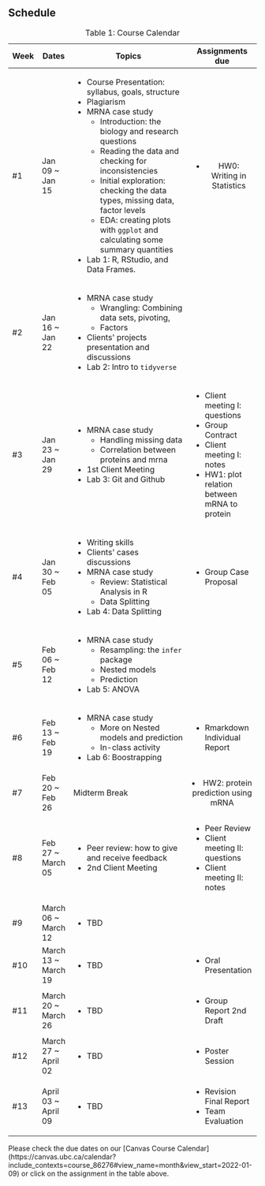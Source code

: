 ## Schedule
<table id="course-schedule">
    <caption>Table 1: Course Calendar</caption>
    <thead>
        <tr>
            <th style="width: 100px;">Week</th>
            <th style="width: 150px;">Dates</th>
            <th style="width: 50%;">Topics</th>
            <th style="width: 28%;">Assignments due</th>
        </tr>
    </thead>
    <tbody>
        <tr>
            <td>#1</td> 
            <td>Jan 09 ~ Jan 15</td>
            <td style="text-align: left;">
                <ul>
                    <li>Course Presentation: syllabus, goals, structure</li>
                    <li>Plagiarism</li>
                    <li>
                        MRNA case study
                        <ul>
                            <li>Introduction: the biology and research questions</li>
                            <li>Reading the data and checking for inconsistencies</li>
                            <li>Initial exploration: checking the data types, missing data, factor levels</li>
                            <li>EDA: creating plots with <code>ggplot</code> and calculating some summary quantities</li>
                        </ul>
                    </li>
                    <li>Lab 1: R, RStudio, and Data Frames.</li>
                </ul>
            </td>
            <td style="text-align: center;">
                <ul><li>HW0: Writing in Statistics</li></ul>
            </td>
        </tr>
        <tr>
            <td>#2</td>
            <td>Jan 16 ~ Jan 22</td>
            <td style="text-align: left;">
                <ul>
                    <li>
                        MRNA case study
                        <ul>
                            <li>Wrangling: Combining data sets, pivoting, </li>
                            <li>Factors</li>
                        </ul>
                    </li>
                    <li>Clients' projects presentation and discussions</li>
                    <li>Lab 2: Intro to <code>tidyverse</code></li>
                </ul>
            </td>
            <td style="text-align: left;">
            </td>
        </tr>
        <tr>
            <td>#3</td>
            <td>Jan 23 ~ Jan 29</td>
            <td style="text-align: left;">
                <ul>
                    <li>
                        MRNA case study
                        <ul>
                            <li>Handling missing data</li>
                            <li>Correlation between proteins and mrna</li>
                        </ul>
                    </li>
                    <li>1st Client Meeting</li>
                    <li>Lab 3: Git and Github</li>
                </ul>
            </td>
            <td style="text-align: left;">
                <ul>
                    <li>Client meeting I: questions</li>
                    <li>Group Contract</li>
                    <li>Client meeting I: notes</li>
                    <li>HW1: plot relation between mRNA to protein</li>
                </ul>
            </td>
        </tr>
        <tr>
            <td>#4</td>
            <td> Jan 30 ~ Feb 05</td>
            <td style="text-align: left;">
                <ul>
                    <li>Writing skills</li>
                    <li>Clients' cases discussions</li>
                    <li>
                        MRNA case study
                        <ul>
                            <li>Review: Statistical Analysis in R</li>
                            <li>Data Splitting</li>
                        </ul>
                    </li>
                    <li>Lab 4: Data Splitting</li>
                </ul>
            </td>
            <td style="text-align: left;">
                <ul>
                    <li>Group Case Proposal</li>
                </ul>
            </td>
        </tr>
        <tr>
            <td>#5</td>
            <td>Feb 06 ~ Feb 12</td>
            <td style="text-align: left;">
                <ul>
                    <li>
                        MRNA case study
                        <ul>
                            <li>Resampling: the <code>infer</code> package</li>
                            <li>Nested models</li>
                            <li>Prediction</li>
                        </ul>
                    </li>
                    <li>Lab 5: ANOVA</li>
                </ul>
            </td>
            <td style="text-align: left;">
            </td>
        </tr>
        <tr>
            <td>#6</td>
            <td> Feb 13 ~ Feb 19 </td>
            <td style="text-align: left;">
                <ul>
                    <li>
                        MRNA case study
                        <ul>
                            <li>More on Nested models and prediction</li>
                            <li>In-class activity</li>
                        </ul>
                    </li>
                    <li>Lab 6: Boostrapping</li>
                </ul>
            </td>
            <td style="text-align: left;">
                <ul>
                    <li>Rmarkdown Individual Report</li>
                </ul>
            </td>
        </tr>
        <tr>
            <td>#7</td>
            <td> Feb 20 ~ Feb 26 </td>
            <td style="text-align: left;">
                    Midterm Break
            </td>
            <td style="text-align: center;">
                <li>HW2: protein prediction using mRNA</li>
            </td>
        </tr>
        <tr>
            <td>#8</td>
            <td> Feb 27 ~ March 05 </td>
            <td style="text-align: left;">
                <ul>
                    <li>Peer review: how to give and receive feedback</li>
                    <li>2nd Client Meeting </li>
                </ul>
            </td>
            <td style="text-align: left;">
                <ul>
                    <li>Peer Review</li>
                    <li>Client meeting II: questions</li>
                    <li>Client meeting II: notes</li>
                </ul>
            </td>
        </tr>
        <tr>
            <td>#9</td>
            <td> March 06 ~ March 12 </td>
            <td style="text-align: left;">
                <ul>
                    <li>TBD</li>
                </ul>
            </td>
            <td style="text-align: left;">
            </td>
        </tr>
        <tr>
            <td>#10</td>
            <td> March 13 ~ March 19 </td>
            <td style="text-align: left;">
                <ul>
                    <li>TBD</li>
                </ul>
            </td>
            <td style="text-align: left;">
                <ul>
                    <li>Oral Presentation</li>
                </ul>
            </td>
        </tr>
        <tr>
            <td>#11</td>
            <td> March 20 ~ March 26 </td>
            <td style="text-align: left;">
                <ul>
                    <li>TBD</li>
                </ul>
            </td>
            <td style="text-align: left;">
                <ul>
                    <li>Group Report 2nd Draft</li>
                </ul>
            </td>
        </tr>
        <tr>
            <td>#12</td>
            <td> March 27 ~ April 02 </td>
            <td style="text-align: left;">
                <ul>
                    <li>TBD</li>
                </ul>
            </td>
            <td style="text-align: left;">
                <ul>
                    <li>Poster Session</li>
                </ul>
            </td>
        </tr>
        <tr>
            <td>#13</td>
            <td> April 03 ~ April 09 </td>
            <td style="text-align: left;">
                <ul>
                    <li>TBD</li>
                </ul>
            </td>
            <td style="text-align: left;">
                <ul>
                    <li>Revision Final Report</li>
                    <li>Team Evaluation</li>
                </ul>
            </td>
        </tr>
    </tbody>
</table>

<p>Please check the due dates on our [Canvas Course Calendar](https://canvas.ubc.ca/calendar?include_contexts=course_86276#view_name=month&view_start=2022-01-09) or click on the assignment in the table above.</p>


